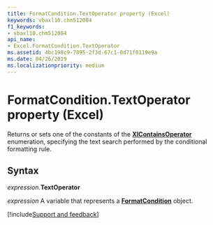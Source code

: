 ```yaml
---
title: FormatCondition.TextOperator property (Excel)
keywords: vbaxl10.chm512084
f1_keywords:
- vbaxl10.chm512084
api_name:
- Excel.FormatCondition.TextOperator
ms.assetid: 4bc198c9-7895-2f3d-67c1-0d71f0119e9a
ms.date: 04/26/2019
ms.localizationpriority: medium
---
```



# FormatCondition.TextOperator property (Excel)

Returns or sets one of the constants of the **[XlContainsOperator](Excel.XlContainsOperator.md)** enumeration, specifying the text search performed by the conditional formatting rule.


## Syntax

_expression_.**TextOperator**

_expression_ A variable that represents a **[FormatCondition](Excel.FormatCondition.md)** object.




[!include[Support and feedback](~/includes/feedback-boilerplate.md)]